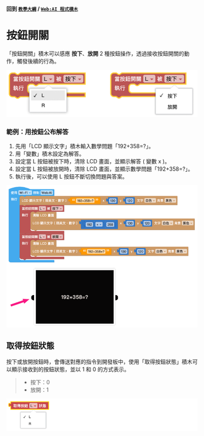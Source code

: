 #### 回到 [`教學大綱`](https://md.kingkit.codes/s/siSKyknlU) / [`Web:AI 程式積木`](https://md.kingkit.codes/s/X4vMmbtp_)

# 按鈕開關

「按鈕開關」積木可以感應 **按下**、**放開** 2 種按鈕操作，透過接收按鈕開關的動作，觸發後續的行為。

![](../../assets/images/upload_4fa2ff8031a7174c2b0c0526c33576f5.png)

### 範例：用按鈕公布解答

1. 先用「LCD 顯示文字」積木輸入數學問題「192+358=?」。
2. 用「變數」積木設定為解答。
3. 設定當 L 按鈕被按下時，清除 LCD 畫面，並顯示解答 ( 變數 x )。
4. 設定當 L 按鈕被放開時，清除 LCD 畫面，並顯示數學問題「192+358=?」。
5. 執行後，可以使用 L 按鈕不斷切換問題與答案。

![](../../assets/images/upload_8c3be197b908850ecc8f30da9a66833e.gif)

## 取得按鈕狀態

按下或放開按鈕時，會傳送對應的指令到開發板中，使用「取得按鈕狀態」積木可以顯示接收到的按鈕狀態，並以 1 和 0 的方式表示。

>- 按下：0
>- 放開：1

![](../../assets/images/upload_ccdcc76aa827e0be9153cff2793e38b4.png)
